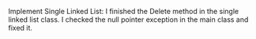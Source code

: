 Implement Single Linked List:
I finished the Delete method in the single linked list class.
I checked the null pointer exception in the main class and fixed it.
